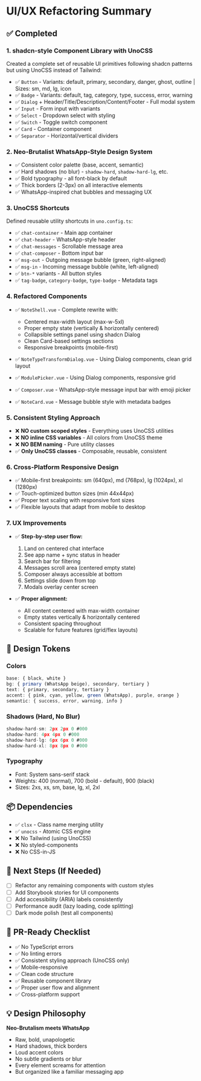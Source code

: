 # UI/UX Refactoring Summary

## ✅ Completed

### 1. **shadcn-style Component Library with UnoCSS**
Created a complete set of reusable UI primitives following shadcn patterns but using UnoCSS instead of Tailwind:

- ✅ `Button` - Variants: default, primary, secondary, danger, ghost, outline | Sizes: sm, md, lg, icon
- ✅ `Badge` - Variants: default, tag, category, type, success, error, warning
- ✅ `Dialog` + Header/Title/Description/Content/Footer - Full modal system
- ✅ `Input` - Form input with variants
- ✅ `Select` - Dropdown select with styling
- ✅ `Switch` - Toggle switch component
- ✅ `Card` - Container component
- ✅ `Separator` - Horizontal/vertical dividers

### 2. **Neo-Brutalist WhatsApp-Style Design System**
- ✅ Consistent color palette (base, accent, semantic)
- ✅ Hard shadows (no blur) - `shadow-hard`, `shadow-hard-lg`, etc.
- ✅ Bold typography - all font-black by default
- ✅ Thick borders (2-3px) on all interactive elements
- ✅ WhatsApp-inspired chat bubbles and messaging UX

### 3. **UnoCSS Shortcuts**
Defined reusable utility shortcuts in `uno.config.ts`:
- ✅ `chat-container` - Main app container
- ✅ `chat-header` - WhatsApp-style header
- ✅ `chat-messages` - Scrollable message area
- ✅ `chat-composer` - Bottom input bar
- ✅ `msg-out` - Outgoing message bubble (green, right-aligned)
- ✅ `msg-in` - Incoming message bubble (white, left-aligned)
- ✅ `btn-*` variants - All button styles
- ✅ `tag-badge`, `category-badge`, `type-badge` - Metadata tags

### 4. **Refactored Components**
- ✅ `NoteShell.vue` - Complete rewrite with:
  - Centered max-width layout (max-w-5xl)
  - Proper empty state (vertically & horizontally centered)
  - Collapsible settings panel using shadcn Dialog
  - Clean Card-based settings sections
  - Responsive breakpoints (mobile-first)

- ✅ `NoteTypeTransformDialog.vue` - Using Dialog components, clean grid layout
- ✅ `ModulePicker.vue` - Using Dialog components, responsive grid
- ✅ `Composer.vue` - WhatsApp-style message input bar with emoji picker
- ✅ `NoteCard.vue` - Message bubble style with metadata badges

### 5. **Consistent Styling Approach**
- ❌ **NO custom scoped styles** - Everything uses UnoCSS utilities
- ❌ **NO inline CSS variables** - All colors from UnoCSS theme
- ❌ **NO BEM naming** - Pure utility classes
- ✅ **Only UnoCSS classes** - Composable, reusable, consistent

### 6. **Cross-Platform Responsive Design**
- ✅ Mobile-first breakpoints: sm (640px), md (768px), lg (1024px), xl (1280px)
- ✅ Touch-optimized button sizes (min 44x44px)
- ✅ Proper text scaling with responsive font sizes
- ✅ Flexible layouts that adapt from mobile to desktop

### 7. **UX Improvements**
- ✅ **Step-by-step user flow:**
  1. Land on centered chat interface
  2. See app name + sync status in header
  3. Search bar for filtering
  4. Messages scroll area (centered empty state)
  5. Composer always accessible at bottom
  6. Settings slide down from top
  7. Modals overlay center screen

- ✅ **Proper alignment:**
  - All content centered with max-width container
  - Empty states vertically & horizontally centered
  - Consistent spacing throughout
  - Scalable for future features (grid/flex layouts)

## 🎨 Design Tokens

### Colors
```typescript
base: { black, white }
bg: { primary (WhatsApp beige), secondary, tertiary }
text: { primary, secondary, tertiary }
accent: { pink, cyan, yellow, green (WhatsApp), purple, orange }
semantic: { success, error, warning, info }
```

### Shadows (Hard, No Blur)
```typescript
shadow-hard-sm: 2px 2px 0 #000
shadow-hard: 4px 4px 0 #000
shadow-hard-lg: 6px 6px 0 #000
shadow-hard-xl: 8px 8px 0 #000
```

### Typography
- Font: System sans-serif stack
- Weights: 400 (normal), 700 (bold - default), 900 (black)
- Sizes: 2xs, xs, sm, base, lg, xl, 2xl

## 📦 Dependencies
- ✅ `clsx` - Class name merging utility
- ✅ `unocss` - Atomic CSS engine
- ❌ No Tailwind (using UnoCSS)
- ❌ No styled-components
- ❌ No CSS-in-JS

## 🚀 Next Steps (If Needed)
- [ ] Refactor any remaining components with custom styles
- [ ] Add Storybook stories for UI components
- [ ] Add accessibility (ARIA) labels consistently
- [ ] Performance audit (lazy loading, code splitting)
- [ ] Dark mode polish (test all components)

## 🎯 PR-Ready Checklist
- ✅ No TypeScript errors
- ✅ No linting errors
- ✅ Consistent styling approach (UnoCSS only)
- ✅ Mobile-responsive
- ✅ Clean code structure
- ✅ Reusable component library
- ✅ Proper user flow and alignment
- ✅ Cross-platform support

## 💡 Design Philosophy
**Neo-Brutalism meets WhatsApp**
- Raw, bold, unapologetic
- Hard shadows, thick borders
- Loud accent colors
- No subtle gradients or blur
- Every element screams for attention
- But organized like a familiar messaging app
